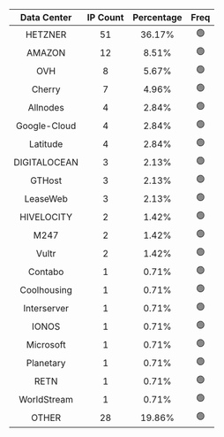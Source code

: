 | Data Center | IP Count | Percentage | Freq |
|:------------:|:--------:|:-----------:|:-----:|
| HETZNER | 51 | 36.17% | 🟢 |
| AMAZON | 12 | 8.51% | 🟢 |
| OVH | 8 | 5.67% | 🟢 |
| Cherry | 7 | 4.96% | 🟢 |
| Allnodes | 4 | 2.84% | 🟢 |
| Google-Cloud | 4 | 2.84% | 🟢 |
| Latitude | 4 | 2.84% | 🟢 |
| DIGITALOCEAN | 3 | 2.13% | 🟢 |
| GTHost | 3 | 2.13% | 🟢 |
| LeaseWeb | 3 | 2.13% | 🟢 |
| HIVELOCITY | 2 | 1.42% | 🟢 |
| M247 | 2 | 1.42% | 🟢 |
| Vultr | 2 | 1.42% | 🟢 |
| Contabo | 1 | 0.71% | 🟢 |
| Coolhousing | 1 | 0.71% | 🟢 |
| Interserver | 1 | 0.71% | 🟢 |
| IONOS | 1 | 0.71% | 🟢 |
| Microsoft | 1 | 0.71% | 🟢 |
| Planetary | 1 | 0.71% | 🟢 |
| RETN | 1 | 0.71% | 🟢 |
| WorldStream | 1 | 0.71% | 🟢 |
| OTHER | 28 | 19.86% | 🟢 |